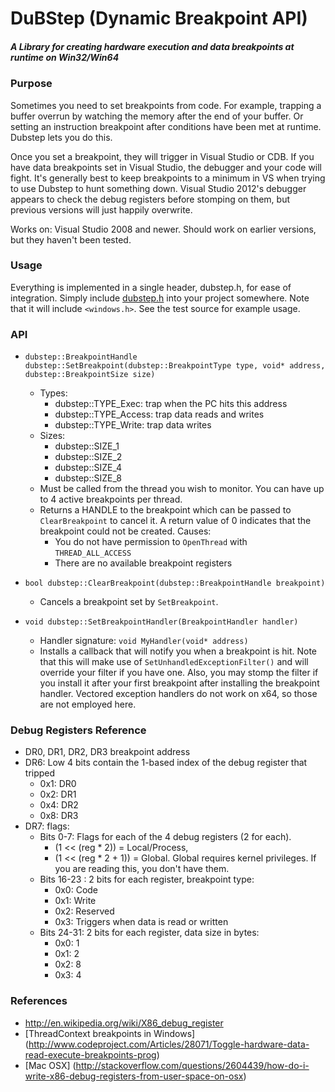 # DuBStep (Dynamic Breakpoint API)
##### A Library for creating hardware execution and data breakpoints at runtime on Win32/Win64

### Purpose

Sometimes you need to set breakpoints from code. For example, trapping a buffer overrun by watching the memory after the end of your buffer. Or setting an instruction breakpoint after conditions have been met at runtime. Dubstep lets you do this.

Once you set a breakpoint, they will trigger in Visual Studio or CDB. If you have data breakpoints set in Visual Studio, the debugger and your code will fight. It's generally best to keep breakpoints to a minimum in VS when trying to use Dubstep to hunt something down. Visual Studio 2012's debugger appears to check the debug registers before stomping on them, but previous versions will just happily overwrite.

Works on: Visual Studio 2008 and newer. Should work on earlier versions, but they haven't been tested.

### Usage
Everything is implemented in a single header, dubstep.h, for ease of integration.
Simply include [dubstep.h](https://github.com/justinboswell/dubstep/raw/master/inc/dubstep.h) into your project somewhere. Note that it will include `<windows.h>`.
See the test source for example usage.

### API

* `dubstep::BreakpointHandle dubstep::SetBreakpoint(dubstep::BreakpointType type, void* address, dubstep::BreakpointSize size)`
	* Types:
		* dubstep::TYPE_Exec:   trap when the PC hits this address
		* dubstep::TYPE_Access: trap data reads and writes
		* dubstep::TYPE_Write:  trap data writes
	* Sizes:
		* dubstep::SIZE_1
		* dubstep::SIZE_2
		* dubstep::SIZE_4
		* dubstep::SIZE_8
	* Must be called from the thread you wish to monitor. You can have up to 4 active breakpoints per thread.
	* Returns a HANDLE to the breakpoint which can be passed to `ClearBreakpoint` to cancel it. A return value of 0 indicates that the breakpoint could not be created. Causes:
		* You do not have permission to `OpenThread` with `THREAD_ALL_ACCESS`
		* There are no available breakpoint registers
	
* `bool dubstep::ClearBreakpoint(dubstep::BreakpointHandle breakpoint)`
	* Cancels a breakpoint set by `SetBreakpoint`.

* `void dubstep::SetBreakpointHandler(BreakpointHandler handler)`
	* Handler signature: `void MyHandler(void* address)` 
	* Installs a callback that will notify you when a breakpoint is hit. Note that this will make use of `SetUnhandledExceptionFilter()` and will override your filter if you have one. Also, you may stomp the filter if you install it after your first breakpoint after installing the breakpoint handler. Vectored exception handlers do not work on x64, so those are not employed here.

### Debug Registers Reference
* DR0, DR1, DR2, DR3 breakpoint address
* DR6: Low 4 bits contain the 1-based index of the debug register that tripped
	* 0x1: DR0
	* 0x2: DR1
	* 0x4: DR2
	* 0x8: DR3
* DR7: flags:
	* Bits 0-7: Flags for each of the 4 debug registers (2 for each). 
		* (1 << (reg * 2)) = Local/Process, 
		* (1 << (reg * 2 + 1)) = Global. Global requires kernel privileges. If you are reading this, you don't have them.
	* Bits 16-23 :  2 bits for each register, breakpoint type:
		* 0x0: Code
		* 0x1: Write
		* 0x2: Reserved
		* 0x3: Triggers when data is read or written
	* Bits 24-31: 2 bits for each register, data size in bytes:
		* 0x0: 1
		* 0x1: 2
		* 0x2: 8
		* 0x3: 4

### References
* http://en.wikipedia.org/wiki/X86_debug_register
* [ThreadContext breakpoints in Windows] (http://www.codeproject.com/Articles/28071/Toggle-hardware-data-read-execute-breakpoints-prog)
* [Mac OSX] (http://stackoverflow.com/questions/2604439/how-do-i-write-x86-debug-registers-from-user-space-on-osx)
